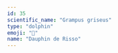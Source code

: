 ```yaml
---
id: 35
scientific_name: "Grampus griseus"
type: "dolphin"
emoji: "🐬"
name: "Dauphin de Risso"
---
```

